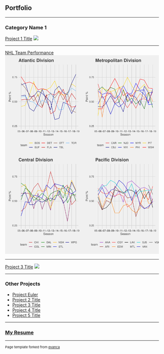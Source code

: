 ## Portfolio

---

### Category Name 1 

[Project 1 Title](/sample_page)
<img src="images/dummy_thumbnail.jpg?raw=true"/>

---
[NHL Team Performance](https://github.com/smithjph/NHL-Team-Performance)
<img src="https://github.com/smithjph/smithjph.github.io/blob/master/pdf/All_line.pdf"/>

---
[Project 3 Title](http://example.com/)
<img src="images/dummy_thumbnail.jpg?raw=true"/>

---

### Other Projects

- [Project Euler](https://github.com/smithjph/Project-Euler)
- [Project 2 Title](http://example.com/)
- [Project 3 Title](http://example.com/)
- [Project 4 Title](http://example.com/)
- [Project 5 Title](http://example.com/)

---

### [My Resume](https://github.com/smithjph/smithjph.github.io/blob/master/pdf/Joel%20Smith%20Resume.pdf)



---
<p style="font-size:11px">Page template forked from <a href="https://github.com/evanca/quick-portfolio">evanca</a></p>
<!-- Remove above link if you don't want to attibute -->

